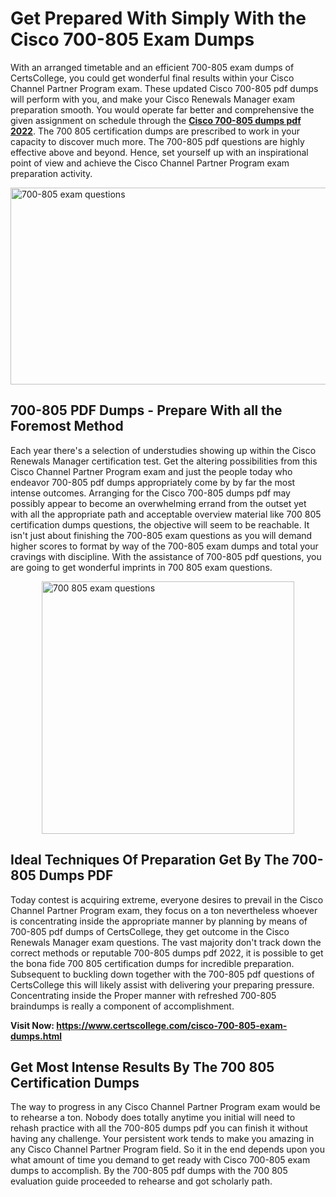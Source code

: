<h1><strong>Get Prepared With Simply With the Cisco 700-805 Exam Dumps&nbsp;</strong></h1>
<p><span style="font-weight: 400;">With an arranged timetable and an efficient  700-805 exam dumps of CertsCollege, you could get wonderful final results within your Cisco Channel Partner Program exam. These updated Cisco 700-805 pdf dumps will perform with you, and make your Cisco Renewals Manager exam preparation smooth. You would operate far better and comprehensive the given assignment on schedule through the <strong><a href="https://www.certscollege.com/cisco-700-805-exam-dumps.html">Cisco 700-805 dumps pdf 2022</a></strong>. The 700 805 certification dumps are prescribed to work in your capacity to discover much more. The  700-805 pdf questions are highly effective above and beyond. Hence, set yourself up with an inspirational point of view and achieve the Cisco Channel Partner Program exam preparation activity.&nbsp;</span></p>
<p><span style="font-weight: 400;"><img style="display: block; margin-left: auto; margin-right: auto;" src="https://i.ibb.co/CPDK3ps/Yellow-and-Blue-Initiative-Blog-Banner.png" alt="700-805 exam questions" width="559" height="315" /></span></p>
<h2><strong>700-805 PDF Dumps - Prepare With all the Foremost Method</strong></h2>
<p><span style="font-weight: 400;">Each year there's a selection of understudies showing up within the Cisco Renewals Manager certification test. Get the altering possibilities from this Cisco Channel Partner Program exam and just the people today who endeavor 700-805 pdf dumps appropriately come by by far the most intense outcomes. Arranging for the Cisco 700-805 dumps pdf may possibly appear to become an overwhelming errand from the outset yet with all the appropriate path and acceptable overview material like 700 805 certification dumps questions, the objective will seem to be reachable. It isn't just about finishing the 700-805 exam questions as you will demand higher scores to format by way of the 700-805 exam dumps and total your cravings with discipline. With the assistance of 700-805 pdf questions, you are going to get wonderful imprints in 700 805 exam questions.</span></p>
<p><span style="font-weight: 400;"><a href="https://tinyurl.com/372bd36t"><img style="display: block; margin-left: auto; margin-right: auto;" src="https://i.ibb.co/9tMrhdY/Teacher-Appreciation-Invitation.png" alt="700 805 exam questions " width="404" height="404" /></a></span></p>
<h2><strong>Ideal Techniques Of Preparation Get By The 700-805 Dumps PDF</strong></h2>
<p><span style="font-weight: 400;">Today contest is acquiring extreme, everyone desires to prevail in the Cisco Channel Partner Program exam, they focus on a ton nevertheless whoever is concentrating inside the appropriate manner by planning by means of 700-805 pdf dumps of CertsCollege, they get outcome in the Cisco Renewals Manager exam questions. The vast majority don't track down the correct methods or reputable 700-805 dumps pdf 2022, it is possible to get the bona fide 700 805 certification dumps for incredible preparation. Subsequent to buckling down together with the  700-805 pdf questions of CertsCollege this will likely assist with delivering your preparing pressure. Concentrating inside the Proper manner with refreshed 700-805 braindumps is really a component of accomplishment.</span></p>
<p><span style="font-weight: 400;"><strong>Visit Now: <a href="https://www.certscollege.com/cisco-700-805-exam-dumps.html">https://www.certscollege.com/cisco-700-805-exam-dumps.html</a></strong></span></p>
<h2><strong>Get Most Intense Results By The 700 805 Certification Dumps</strong></h2>
<p><span style="font-weight: 400;">The way to progress in any Cisco Channel Partner Program exam would be to rehearse a ton. Nobody does totally anytime you initial will need to rehash practice with all the 700-805 dumps pdf you can finish it without having any challenge. Your persistent work tends to make you amazing in any Cisco Channel Partner Program field. So it in the end depends upon you what amount of time you demand to get ready with Cisco 700-805 exam dumps to accomplish. By the 700-805 pdf dumps with the 700 805 evaluation guide proceeded to rehearse and got scholarly path.</span></p>
